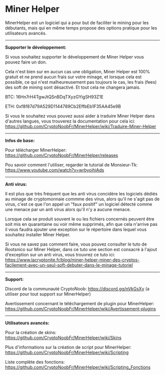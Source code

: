 # Miner Helper
MinerHelper est un logiciel qui a pour but de faciliter le mining pour les débutants, mais qui en même temps propose des options pratique pour les utilisateurs avancés.

<hr>

**Supporter le développement:**

Si vous souhaitez supporter le développement de Miner Helper vous pouvez faire un don.

Cela n'est bien sur en aucun cas une obligation, Miner Helper est 100% gratuit et ne prend aucun frais sur votre minage, et lorsque cela est possible, ce qui n'est malheureusement pas toujours le cas, les frais (fees) des soft de mining sont désactivé. Et tout cela ne changera jamais.


BTC: 16Hn7rH4TgwJtQSnBDqTXyzGYigSH93Z1E

ETH: 0xf8f87d79A529D1144789Cb2EffbEb1F35AA45e9B


Si vous le souhaitez vous pouvez aussi aider à traduire Miner Helper dans d'autres langues, vous trouverez la documentation pour cela ici: https://github.com/CryptoNoobFr/MinerHelper/wiki/Traduire-Miner-Helper

<hr>

**Infos de base:**

Pour télécharger MinerHelper: https://github.com/CryptoNoobFr/MinerHelper/releases

Pou savoir comment l'utiliser, regarder le tutorial de Monsieur-Tk: https://www.youtube.com/watch?v=wrbyoihiAds

<hr>

**Anti virus:**

Il est plus que très fréquent que les anti virus concidère les logiciels dédiés au minage de cryptomonnaie commme des virus, alors qu'il ne s'agit pas de virus, c'est ce que l'on appel un "faux positif" un logiciel détecté comme une menace par un anti virus alors qu'il n'y a aucune menace.

Lorsque cela se produit souvent le ou les fichiers concernés peuvent être soit mis en quarantaine ou voir même supprimés, afin que cela n'arrive pas il vous faudra ajouter une exception sur le répertoire dans lequel vous souhaitez installer Miner Helper.

Si vous ne savez pas comment faire, vous pouvez consulter le tuto de Rootsnico sur Miner Helper, dans ce tuto une section est consacré à l'ajout d'exception sur un anti virus, vous trouvrez ce tuto ici: https://www.lacryptonite.fr/blog/miner-helper-miner-des-cryptos-facilement-avec-un-seul-soft-debuter-dans-le-minage-tutoriel

<hr>

**Support:**

Discord de la communauté CryptoNoob: https://discord.gg/nVkGsXy (a utiliser pour tout support sur MinerHelper)

Avertissement concernant le téléchargement de plugin pour MinerHelper: https://github.com/CryptoNoobFr/MinerHelper/wiki/Avertissement-plugins

<hr>

**Utilisateurs avancés:**

Pour la création de skins: https://github.com/CryptoNoobFr/MinerHelper/wiki/Skins

Plus d'informations sur la création de script pour MinerHelper: https://github.com/CryptoNoobFr/MinerHelper/wiki/Scripting

Liste complète des fonctions: https://github.com/CryptoNoobFr/MinerHelper/wiki/Scripting_Fonctions
